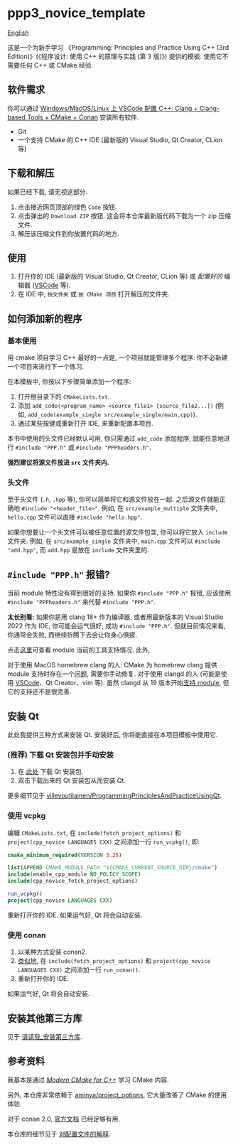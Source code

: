# ppp3_novice_template

[English](README.md)

这是一个为新手学习 《Programming: Principles and Practice Using C++ (3rd Edition)》(《程序设计: 使用 C++ 的原理与实践 (第 3 版)》) 提供的模板. 使用它不需要任何 C++ 或 CMake 经验.

## 软件需求

你可以通过 [Windows/MacOS/Linux 上 VSCode 配置 C++: Clang + Clang-based Tools + CMake + Conan](https://vscode-cpp-starter.readthedocs.io/) 安装所有软件.

- Git
- 一个支持 CMake 的 C++ IDE (最新版的 Visual Studio, Qt Creator, CLion 等)

## 下载和解压

如果已经下载, 请无视这部分.

1. 点击接近网页顶部的绿色 `Code` 按钮.
2. 点击弹出的 `Download ZIP` 按钮. 这会将本仓库最新版代码下载为一个 zip 压缩文件.
3. 解压该压缩文件到你放置代码的地方.

## 使用

1. 打开你的 IDE (最新版的 Visual Studio, Qt Creator, CLion 等) 或 *配置好的* 编辑器 ([VSCode](https://vscode-cpp-starter.readthedocs.io/) 等).
2. 在 IDE 中, `按文件夹` 或 `按 CMake 项目` 打开解压的文件夹.

## 如何添加新的程序

### 基本使用

用 cmake 项目学习 C++ 最好的一点是, 一个项目就能管理多个程序: 你不必新建一个项目来进行下一个练习.

在本模板中, 你按以下步骤简单添加一个程序:

1. 打开根目录下的 `CMakeLists.txt`.
2. 添加 `add_code(<program_name> <source_file1> [source_file2...])` (例如, `add_code(example_single src/example_single/main.cpp)`).
3. 通过某些按键或重新打开 IDE, 来重新配置本项目.

本书中使用的头文件已经默认可用, 你只需通过 `add_code` 添加程序, 就能任意地进行 `#include "PPP.h"` 或 `#include "PPPheaders.h"`.

**强烈建议将源文件放进 `src` 文件夹内.**

### 头文件

至于头文件 (`.h`, `.hpp` 等), 你可以简单将它和源文件放在一起. 之后源文件就能正确地 `#include "<header_file>"`. 例如, 在 `src/example_multiple` 文件夹中, `hello.cpp` 文件可以直接 `#include "hello.hpp"`.

如果你想要让一个头文件可以被任意位置的源文件包含, 你可以将它放入 `include` 文件夹. 例如, 在 `src/example_single` 文件夹中, `main.cpp` 文件可以 `#include "add.hpp"`, 而 `add.hpp` 是放在 `include` 文件夹里的.

## `#include "PPP.h"` 报错?

当前 module 特性没有得到很好的支持. 如果你 `#include "PPP.h"` 报错, 应该使用 `#include "PPPheaders.h"` 来代替 `#include "PPP.h"`.

**太长别看:** 如果你是用 clang 18+ 作为编译器, 或者用最新版本的 Visual Studio 2022 作为 IDE, 你可能会运气很好, 成功 `#include "PPP.h"`. 但就目前情况来看, 你通常会失败, 而继续折腾下去会让你身心俱疲.

点击[这里](https://arewemodulesyet.org/tools/)可查看 module 当前的工具支持情况. 此外,

对于使用 MacOS homebrew clang 的人: CMake 为 homebrew clang 提供 module 支持时存在一个[问题](https://gitlab.kitware.com/cmake/cmake/-/issues/25965), 需要你手动修复.
对于使用 clangd 的人 (可能是使用 [VSCode](https://vscode-cpp-starter.readthedocs.io/)、Qt Creator、vim 等): 虽然 clangd 从 19 版本开始[支持 module](https://github.com/llvm/llvm-project/pull/66462), 但它的支持还不是很完善.

## 安装 Qt

此处我提供三种方式来安装 Qt. 安装好后, 你将能直接在本项目模板中使用它.

### (推荐) 下载 Qt 安装包并手动安装

1. 在 [此处](https://www.qt.io/download-qt-installer-oss?utm_referrer=https%3A%2F%2Fwww.qt.io%2Fdownload-open-source) 下载 Qt 安装包.
2. 双击下载出来的 Qt 安装包从而安装 Qt.

更多细节见于 [villevoutilainen/ProgrammingPrinciplesAndPracticeUsingQt](https://github.com/villevoutilainen/ProgrammingPrinciplesAndPracticeUsingQt).

### 使用 vcpkg

编辑 `CMakeLists.txt`, 在 `include(fetch_project_options)` 和 `project(cpp_novice LANGUAGES CXX)` 之间添加一行 `run_vcpkg()`, 即:

```cmake
cmake_minimum_required(VERSION 3.25)

list(APPEND CMAKE_MODULE_PATH "${CMAKE_CURRENT_SOURCE_DIR}/cmake")
include(enable_cpp_module NO_POLICY_SCOPE)
include(cpp_novice_fetch_project_options)

run_vcpkg()
project(cpp_novice LANGUAGES CXX)
```

重新打开你的 IDE. 如果运气好, Qt 将会自动安装.

### 使用 conan

1. 以某种方式安装 conan2.
2. [类似地](#使用-vcpkg), 在 `include(fetch_project_options)` 和 `project(cpp_novice LANGUAGES CXX)` 之间添加一行 `run_conan()`.
3. 重新打开你的 IDE.

如果运气好, Qt 将会自动安装.

## 安装其他第三方库

见于 [请读我_安装第三方库](请读我_安装第三方库.md).

## 参考资料

我基本是通过 [*Modern CMake for C++*](https://github.com/PacktPublishing/Modern-CMake-for-Cpp) 学习 CMake 内容.

另外, 本仓库非常依赖于 [aminya/project_options](https://github.com/aminya/project_options), 它大量改善了 CMake 的使用体验.

对于 conan 2.0, [官方文档](https://docs.conan.io/2.0/index.html) 已经足够有用.

本仓库的细节见于 [对配置文件的解释](https://vscode-cpp-starter.readthedocs.io/appendix/explain.html).
